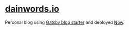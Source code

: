 # [dainwords.io](https//dainwords.io)

Personal blog using [Gatsby blog starter](https://github.com/gatsbyjs/gatsby-starter-blog) and deployed [Now](https://zeit.co/now).